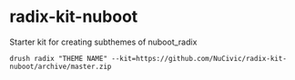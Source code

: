 # radix-kit-nuboot
Starter kit for creating subthemes of nuboot_radix

```
drush radix "THEME NAME" --kit=https://github.com/NuCivic/radix-kit-nuboot/archive/master.zip
```
